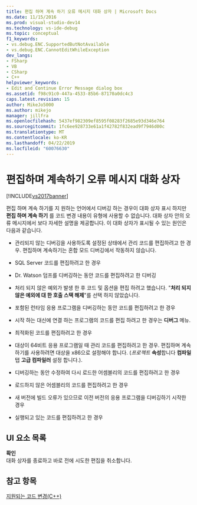 ```yaml
---
title: 편집 하며 계속 하기 오류 메시지 대화 상자 | Microsoft Docs
ms.date: 11/15/2016
ms.prod: visual-studio-dev14
ms.technology: vs-ide-debug
ms.topic: conceptual
f1_keywords:
- vs.debug.ENC.SupportedButNotAvailable
- vs.debug.ENC.CannotEditWhileException
dev_langs:
- FSharp
- VB
- CSharp
- C++
helpviewer_keywords:
- Edit and Continue Error Message dialog box
ms.assetid: f98c91c0-447a-4533-85b6-87170a0dc4c3
caps.latest.revision: 15
author: MikeJo5000
ms.author: mikejo
manager: jillfra
ms.openlocfilehash: 5437ef982309ef8595f08283f2685e93d346e764
ms.sourcegitcommit: 1fc6ee928733e61a1f42782f832ead9f7946d00c
ms.translationtype: MT
ms.contentlocale: ko-KR
ms.lasthandoff: 04/22/2019
ms.locfileid: "60076630"
---
```

# <a name="edit-and-continue-error-message-dialog-box"></a>편집하며 계속하기 오류 메시지 대화 상자
[!INCLUDE[vs2017banner](../includes/vs2017banner.md)]

편집 하며 계속 하기를 지 원하는 언어에서 디버깅 하는 경우이 대화 상자 표시 하지만 **편집 하며 계속 하기** 를 코드 변경 내용이 유형에 사용할 수 없습니다. 대화 상자 안의 오류 메시지에서 보다 자세한 설명을 제공합니다. 이 대화 상자가 표시될 수 있는 원인은 다음과 같습니다.  
  
- 관리되지 않는 디버깅을 사용하도록 설정된 상태에서 관리 코드를 편집하려고 한 경우. 편집하며 계속하기는 혼합 모드 디버깅에서 작동하지 않습니다.  
  
- SQL Server 코드를 편집하려고 한 경우  
  
- Dr. Watson 덤프를 디버깅하는 동안 코드를 편집하려고 한 디버깅  
  
- 처리 되지 않은 예외가 발생 한 후 코드 및 옵션을 편집 하려고 했습니다. "**처리 되지 않은 예외에 대 한 호출 스택 해제**"를 선택 하지 않았습니다.  
  
- 포함된 런타임 응용 프로그램을 디버깅하는 동안 코드를 편집하려고 한 경우  
  
- 시작 하는 대신에 연결 하는 프로그램의 코드를 편집 하려고 한 경우는 **디버그** 메뉴.  
  
- 최적화된 코드를 편집하려고 한 경우  
  
- 대상이 64비트 응용 프로그램일 때 관리 코드를 편집하려고 한 경우. 편집하며 계속하기를 사용하려면 대상을 x86으로 설정해야 합니다. (*프로젝트* **속성**합니다 **컴파일** 탭 **고급 컴파일러** 설정 합니다.).  
  
- 디버깅하는 동안 수정하여 다시 로드한 어셈블리의 코드를 편집하려고 한 경우  
  
- 로드하지 않은 어셈블리의 코드를 편집하려고 한 경우  
  
- 새 버전에 빌드 오류가 있으므로 이전 버전의 응용 프로그램을 디버깅하기 시작한 경우  
  
- 실행되고 있는 코드를 편집하려고 한 경우  
  
## <a name="uielement-list"></a>UI 요소 목록  
 **확인**  
 대화 상자를 종료하고 바로 전에 시도한 편집을 취소합니다.  
  
## <a name="see-also"></a>참고 항목  
 [지원되는 코드 변경(C++)](../debugger/supported-code-changes-cpp.md)
